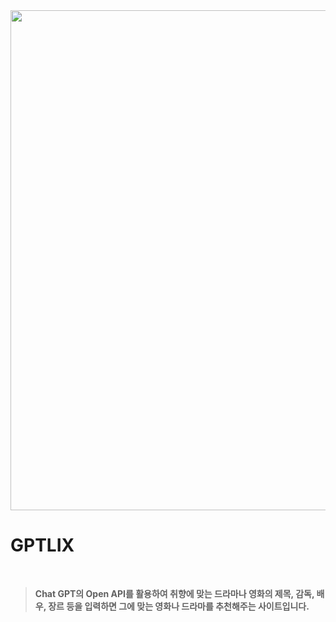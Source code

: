 <img width="800" src="https://github.com/KHW1025/GPTLIX/assets/119498531/c010630c-8938-4177-998d-011d9670624e"/>

# GPTLIX
<br>

> **Chat GPT의 Open API를 활용하여 취향에 맞는 드라마나 영화의 제목, 감독, 배우, 장르 등을 입력하면 그에 맞는 영화나 드라마를 추천해주는 사이트입니다.**
<br>

